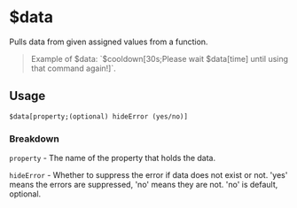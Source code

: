 # $data
Pulls data from given assigned values from a function.
> Example of $data: `$cooldown[30s;Please wait $data[time] until using that command again!]`.

## Usage
```
$data[property;(optional) hideError (yes/no)]
```

### Breakdown
`property` - The name of the property that holds the data.

`hideError` - Whether to suppress the error if data does not exist or not. 'yes' means the errors are suppressed, 'no' means they are not. 'no' is default, optional.
